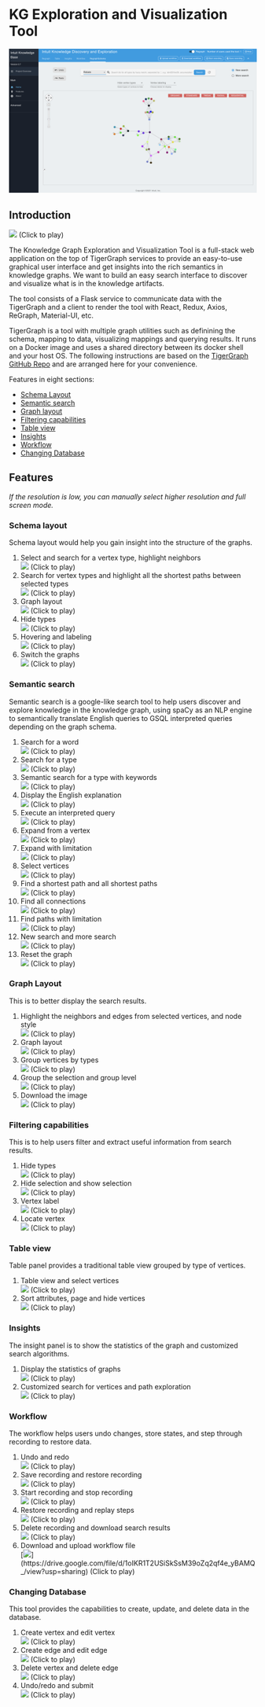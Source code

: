 # KG Exploration and Visualization Tool  
![KG-Exploration](images/exploration-tool.png)
## Introduction  
[![](https://drive.google.com/thumbnail?id=1nv8U7Q_r0wHVOA1qBuVeOXNruPUGUCOx)](https://drive.google.com/file/d/1nv8U7Q_r0wHVOA1qBuVeOXNruPUGUCOx/view?usp=sharing) (Click to play)

The Knowledge Graph Exploration and Visualization Tool is a full-stack web application on the top of TigerGraph services to provide an easy-to-use graphical user interface and get insights into the rich semantics in knowledge graphs. We want to build an easy search interface to discover and visualize what is in the knowledge artifacts.

The tool consists of a Flask service to communicate data with the TigerGraph and a client to render the tool with React, Redux, Axios, ReGraph, Material-UI, etc.

TigerGraph is a tool with multiple graph utilities such as definining the schema, mapping to data, visualizing mappings and querying results. It runs on a Docker image and uses a shared directory between its docker shell and your host OS.
The following instructions are based on the [TigerGraph GitHub Repo](https://github.com/tigergraph/ecosys/blob/master/demos/guru_scripts/docker/README.md) and are arranged here for your convenience.

Features in eight sections:  
- [Schema Layout](#schema-layout)
- [Semantic search](#semantic-search)
- [Graph layout](#graph-layout)
- [Filtering capabilities](#filtering-capabilities)
- [Table view](#table-view)
- [Insights](#insights)
- [Workflow](#workflow)
- [Changing Database](#changing-database)


## Features

*If the resolution is low, you can manually select higher resolution and full screen mode.*
### Schema layout
Schema layout would help you gain insight into the structure of the graphs. 
1. Select and search for a vertex type, highlight neighbors  
    [![](https://drive.google.com/thumbnail?id=1ceqlupWXHBVJbLTT4mn-LthLycKdsiR7)](https://drive.google.com/file/d/1ceqlupWXHBVJbLTT4mn-LthLycKdsiR7/view?usp=sharing) (Click to play)
2. Search for vertex types and highlight all the shortest paths between selected types  
    [![](https://drive.google.com/thumbnail?id=1BVEBl8s0vlzrHfj3tahAjA6GIR2nAAoi)](https://drive.google.com/file/d/1BVEBl8s0vlzrHfj3tahAjA6GIR2nAAoi/view?usp=sharing) (Click to play)
3. Graph layout  
    [![](https://drive.google.com/thumbnail?id=1xBgUZD1lh6PZON3W0UxGVtxRAUP3oqBt)](https://drive.google.com/file/d/1xBgUZD1lh6PZON3W0UxGVtxRAUP3oqBt/view?usp=sharing) (Click to play)
4. Hide types  
    [![](https://drive.google.com/thumbnail?id=1YdU4YoXYeTGNlsyI6wFG59nNUEs69ygn)](https://drive.google.com/file/d/1YdU4YoXYeTGNlsyI6wFG59nNUEs69ygn/view?usp=sharing) (Click to play)
5. Hovering and labeling  
    [![](https://drive.google.com/thumbnail?id=1im_8mV0R8_yTPsmFQkH9-lXW67P5anyq)](https://drive.google.com/file/d/1im_8mV0R8_yTPsmFQkH9-lXW67P5anyq/view?usp=sharing) (Click to play)
6. Switch the graphs  
    [![](https://drive.google.com/thumbnail?id=1Z_7XnsSaTvEPjUsKGFGso8fv6kdCYcxJ)](https://drive.google.com/file/d/1Z_7XnsSaTvEPjUsKGFGso8fv6kdCYcxJ/view?usp=sharing) (Click to play)


### Semantic search
Semantic search is a google-like search tool to help users discover and explore knowledge in the knowledge graph, using spaCy as an NLP engine to semantically translate English queries to GSQL interpreted queries depending on the graph schema. 
1. Search for a word  
    [![](https://drive.google.com/thumbnail?id=11AuH-cMJCyyWZFXYPUkUPC4ps02ZrtJL)](https://drive.google.com/file/d/11AuH-cMJCyyWZFXYPUkUPC4ps02ZrtJL/view?usp=sharing) (Click to play)
2. Search for a type  
    [![](https://drive.google.com/thumbnail?id=1-fcLpAN224Hc9azSiy-LivDGAzeSMBQk)](https://drive.google.com/file/d/1-fcLpAN224Hc9azSiy-LivDGAzeSMBQk/view?usp=sharing) (Click to play)
3. Semantic search for a type with keywords  
    [![](https://drive.google.com/thumbnail?id=1mgqAjdSbgs8ojxiuYEIv-8MoEb8Yh17I)](https://drive.google.com/file/d/1mgqAjdSbgs8ojxiuYEIv-8MoEb8Yh17I/view?usp=sharing) (Click to play)
4. Display the English explanation  
    [![](https://drive.google.com/thumbnail?id=16Z6lGpXw-5hIlw_y6Z3augwHKGCcCYS8)](https://drive.google.com/file/d/16Z6lGpXw-5hIlw_y6Z3augwHKGCcCYS8/view?usp=sharing) (Click to play)
5. Execute an interpreted query  
    [![](https://drive.google.com/thumbnail?id=1LRHODHT-FBNOKx73xnJfsrcQvQADfkrM)](https://drive.google.com/file/d/1LRHODHT-FBNOKx73xnJfsrcQvQADfkrM/view?usp=sharing) (Click to play)
6. Expand from a vertex  
    [![](https://drive.google.com/thumbnail?id=1fzNsaWbzmZbjEKA_PMLsIK8Gy41Xxrmx)](https://drive.google.com/file/d/1fzNsaWbzmZbjEKA_PMLsIK8Gy41Xxrmx/view?usp=sharing) (Click to play)
7. Expand with limitation  
    [![](https://drive.google.com/thumbnail?id=14BOgw40Y66eElgyvqjvUlkiHoRKqmXZt)](https://drive.google.com/file/d/14BOgw40Y66eElgyvqjvUlkiHoRKqmXZt/view?usp=sharing) (Click to play)
8. Select vertices  
    [![](https://drive.google.com/thumbnail?id=1FtZLucY1KwjflpKGt8LiFafHNt48YSZz)](https://drive.google.com/file/d/1FtZLucY1KwjflpKGt8LiFafHNt48YSZz/view?usp=sharing) (Click to play)
9. Find a shortest path and all shortest paths  
    [![](https://drive.google.com/thumbnail?id=1SRZLuYzaioFdsg0fQv_B2fOSVGyfJdfE)](https://drive.google.com/file/d/1SRZLuYzaioFdsg0fQv_B2fOSVGyfJdfE/view?usp=sharing) (Click to play)
10. Find all connections  
    [![](https://drive.google.com/thumbnail?id=1KjtIJsBYxyAMiQavWlvLwCe5aIfzTudJ)](https://drive.google.com/file/d/1KjtIJsBYxyAMiQavWlvLwCe5aIfzTudJ/view?usp=sharing) (Click to play)
11. Find paths with limitation  
    [![](https://drive.google.com/thumbnail?id=1UiH0c-nfmaNukwYc9jb6z_7PCU2VxFUs)](https://drive.google.com/file/d/1UiH0c-nfmaNukwYc9jb6z_7PCU2VxFUs/view?usp=sharing) (Click to play)
12. New search and more search  
    [![](https://drive.google.com/thumbnail?id=1ss_xg5Vc0wD9a6YbDGBMTO01DXC8dS2l)](https://drive.google.com/file/d/1ss_xg5Vc0wD9a6YbDGBMTO01DXC8dS2l/view?usp=sharing) (Click to play)
13. Reset the graph  
    [![](https://drive.google.com/thumbnail?id=1-OY03jKAyNZyiBiIiCY45YHc9BgjVbJp)](https://drive.google.com/file/d/1-OY03jKAyNZyiBiIiCY45YHc9BgjVbJp/view?usp=sharing) (Click to play)


### Graph Layout
This is to better display the search results.  
1. Highlight the neighbors and edges from selected vertices, and node style  
    [![](https://drive.google.com/thumbnail?id=1uVzySjh7IMCLec72rLMGt-zHRzazptuE)](https://drive.google.com/file/d/1uVzySjh7IMCLec72rLMGt-zHRzazptuE/view?usp=sharing) (Click to play)
2. Graph layout  
    [![](https://drive.google.com/thumbnail?id=16sFVm2BKULR879zoiSlygIduaJdqUlyI)](https://drive.google.com/file/d/16sFVm2BKULR879zoiSlygIduaJdqUlyI/view?usp=sharing) (Click to play)
3. Group vertices by types  
    [![](https://drive.google.com/thumbnail?id=1D0wOs0iZzHjsYkjrh743wrpTUCasRfBC)](https://drive.google.com/file/d/1D0wOs0iZzHjsYkjrh743wrpTUCasRfBC/view?usp=sharing) (Click to play)
4. Group the selection and group level  
    [![](https://drive.google.com/thumbnail?id=1EjnnCPY06ka0lu9Yqpqd8EHb9w4dylNX)](https://drive.google.com/file/d/1EjnnCPY06ka0lu9Yqpqd8EHb9w4dylNX/view?usp=sharing) (Click to play)
5. Download the image  
    [![](https://drive.google.com/thumbnail?id=1ZZw9WdYx9DRVD_LiYPX51q0TaNNj_euE)](https://drive.google.com/file/d/1ZZw9WdYx9DRVD_LiYPX51q0TaNNj_euE/view?usp=sharing) (Click to play)


### Filtering capabilities
This is to help users filter and extract useful information from search results. 
1. Hide types  
    [![](https://drive.google.com/thumbnail?id=1tw2tKEI3dZf3UIrqaVBhTBnCs_AnOvZA)](https://drive.google.com/file/d/1tw2tKEI3dZf3UIrqaVBhTBnCs_AnOvZA/view?usp=sharing) (Click to play)
2. Hide selection and show selection  
    [![](https://drive.google.com/thumbnail?id=15eeTaOz_j7hhdJrV_DuNy6JS2UNXtOLT)](https://drive.google.com/file/d/15eeTaOz_j7hhdJrV_DuNy6JS2UNXtOLT/view?usp=sharing) (Click to play)
3. Vertex label  
    [![](https://drive.google.com/thumbnail?id=1EAzrdcz_Lf1ztNH5UYWhu7-vApGvfNf8)](https://drive.google.com/file/d/1EAzrdcz_Lf1ztNH5UYWhu7-vApGvfNf8/view?usp=sharing) (Click to play)
4. Locate vertex  
    [![](https://drive.google.com/thumbnail?id=15wFru-pHMlctxc74Ks6jLlAEpD85Bu4j)](https://drive.google.com/file/d/15wFru-pHMlctxc74Ks6jLlAEpD85Bu4j/view?usp=sharing) (Click to play)


### Table view
Table panel provides a traditional table view grouped by type of vertices. 
1. Table view and select vertices  
    [![](https://drive.google.com/thumbnail?id=1huUR7WzKRqkm45PP0qQZk0UY7E6swwgw)](https://drive.google.com/file/d/1huUR7WzKRqkm45PP0qQZk0UY7E6swwgw/view?usp=sharing) (Click to play)
2. Sort attributes, page and hide vertices  
    [![](https://drive.google.com/thumbnail?id=1j9qEcONIl5HumG15Dk_19hxHcTOiM89b)](https://drive.google.com/file/d/1j9qEcONIl5HumG15Dk_19hxHcTOiM89b/view?usp=sharing) (Click to play)


### Insights
The insight panel is to show the statistics of the graph and customized search algorithms.
1. Display the statistics of graphs  
    [![](https://drive.google.com/thumbnail?id=1D8RsM-tzuyqrb_BaWs8x1pL--IOZW-kO)](https://drive.google.com/file/d/1D8RsM-tzuyqrb_BaWs8x1pL--IOZW-kO/view?usp=sharing) (Click to play)
2. Customized search for vertices and path exploration  
    [![](https://drive.google.com/thumbnail?id=111VJPdW5xPBTGFTptN9Re_IhUjTRThTv)](https://drive.google.com/file/d/111VJPdW5xPBTGFTptN9Re_IhUjTRThTv/view?usp=sharing) (Click to play)


### Workflow
The workflow helps users undo changes, store states, and step through recording to restore data.
1. Undo and redo  
    [![](https://drive.google.com/thumbnail?id=1wzkr3nx25n_c_udOVot8wKLGqtAu4diG)](https://drive.google.com/file/d/1wzkr3nx25n_c_udOVot8wKLGqtAu4diG/view?usp=sharing) (Click to play)
2. Save recording and restore recording  
    [![](https://drive.google.com/thumbnail?id=1YD9szU-sYvFVUzGxmlUq2UNjyeuwrPnK)](https://drive.google.com/file/d/1YD9szU-sYvFVUzGxmlUq2UNjyeuwrPnK/view?usp=sharing) (Click to play)
3. Start recording and stop recording  
    [![](https://drive.google.com/thumbnail?id=15L-mLdIV3nCKBRGbo2EnmCOQNzg1zVZz)](https://drive.google.com/file/d/15L-mLdIV3nCKBRGbo2EnmCOQNzg1zVZz/view?usp=sharing) (Click to play)
4. Restore recording and replay steps  
    [![](https://drive.google.com/thumbnail?id=1M7Ldy_kJgNUpzZhOTCJC9Qhm43dT0Wa6)](https://drive.google.com/file/d/1M7Ldy_kJgNUpzZhOTCJC9Qhm43dT0Wa6/view?usp=sharing) (Click to play)
5. Delete recording and download search results  
    [![](https://drive.google.com/thumbnail?id=1Vz2_bM8uvenN9ojj1amfGiGX6MdhwN5U)](https://drive.google.com/file/d/1Vz2_bM8uvenN9ojj1amfGiGX6MdhwN5U/view?usp=sharing) (Click to play)
6. Download and upload workflow file  
    [![](https://drive.google.com/thumbnail?id=1oIKR1T2USiSkSsM39oZq2qf4e_yBAMQ_)](https://drive.google.com/file/d/1oIKR1T2USiSkSsM39oZq2qf4e_yBAMQ_/view?usp=sharing) (Click to play)


### Changing Database
This tool provides the capabilities to create, update, and delete data in the database. 
1. Create vertex and edit vertex  
    [![](https://drive.google.com/thumbnail?id=1R7fcupMP05iKLISHZ2s4LnawCw5ULdmc)](https://drive.google.com/file/d/1R7fcupMP05iKLISHZ2s4LnawCw5ULdmc/view?usp=sharing) (Click to play)
2. Create edge and edit edge  
    [![](https://drive.google.com/thumbnail?id=17yFb4JuibYEdg51s0cfPO9ajW3E2_3aH)](https://drive.google.com/file/d/17yFb4JuibYEdg51s0cfPO9ajW3E2_3aH/view?usp=sharing) (Click to play)
3. Delete vertex and delete edge  
    [![](https://drive.google.com/thumbnail?id=1gV_JkJ5ePBP0kz_zJ1f2BkAnQxKhbGxw)](https://drive.google.com/file/d/1gV_JkJ5ePBP0kz_zJ1f2BkAnQxKhbGxw/view?usp=sharing) (Click to play)
4. Undo/redo and submit  
    [![](https://drive.google.com/thumbnail?id=1FFxDnAwNPFcZokbwJ867MQXlgcYfLTm5)](https://drive.google.com/file/d/1FFxDnAwNPFcZokbwJ867MQXlgcYfLTm5/view?usp=sharing) (Click to play)
